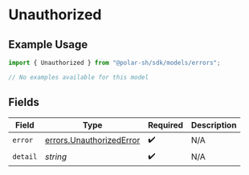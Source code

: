 # Unauthorized

## Example Usage

```typescript
import { Unauthorized } from "@polar-sh/sdk/models/errors";

// No examples available for this model
```

## Fields

| Field                                                                | Type                                                                 | Required                                                             | Description                                                          |
| -------------------------------------------------------------------- | -------------------------------------------------------------------- | -------------------------------------------------------------------- | -------------------------------------------------------------------- |
| `error`                                                              | [errors.UnauthorizedError](../../models/errors/unauthorizederror.md) | :heavy_check_mark:                                                   | N/A                                                                  |
| `detail`                                                             | *string*                                                             | :heavy_check_mark:                                                   | N/A                                                                  |